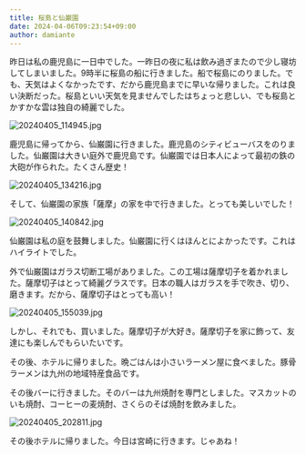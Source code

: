 ```yaml
---
title: 桜島と仙巌園
date: 2024-04-06T09:23:54+09:00
author: damiante
---
```

昨日は私の鹿児島に一日中でした。一昨日の夜に私は飲み過ぎまたので少し寝坊してしまいました。9時半に桜島の船に行きました。船で桜島にのりました。でも、天気はよくなかったです、だから鹿児島までに早いな帰りました。これは良い決断だった。桜島といい天気を見ませんでしたはちょっと悲しい、でも桜島とかすかな雲は独自の綺麗でした。

![20240405_114945.jpg](https://github.com/devhou-se/www-jp/assets/12438044/4d5937ba-0ba7-4fcb-acd9-ff88d5e350e4)

鹿児島に帰ってから、仙巌園に行きました。鹿児島のシティビューバスをのりました。仙巌園は大きい庭外で鹿児島です。仙巌園では日本人によって最初の鉄の大砲が作られた。たくさん歴史！

![20240405_134216.jpg](https://github.com/devhou-se/www-jp/assets/12438044/cdfa6ee7-a3e2-4430-a174-f550b059328d)

そして、仙巌園の家族「薩摩」の家を中で行きました。とっても美しいでした！

![20240405_140842.jpg](https://github.com/devhou-se/www-jp/assets/12438044/d2ee033e-5d9e-467f-808c-99ea81895cea)

仙巌園は私の庭を鼓舞しました。仙巌園に行くはほんとによかったです。これはハイライトでした。

外で仙巌園はガラス切断工場がありました。この工場は薩摩切子を着かれました。薩摩切子はとって綺麗グラスです。日本の職人はガラスを手で吹き、切り、磨きます。だから、薩摩切子はとっても高い！

![20240405_155039.jpg](https://github.com/devhou-se/www-jp/assets/12438044/2791db9e-7a7e-4a81-8189-d1eb631649ed)

しかし、それでも、買いました。薩摩切子が大好き。薩摩切子を家に飾って、友達にも楽しんでもらいたいです。

その後、ホテルに帰りました。晩ごはんは小さいラーメン屋に食べました。豚骨ラーメンは九州の地域特産食品です。

その後バーに行きました。そのバーは九州焼酎を専門としました。マスカットのいも焼酎、コーヒーの麦焼酎、さくらのそば焼酎を飲みました。

![20240405_202811.jpg](https://github.com/devhou-se/www-jp/assets/12438044/743887e0-cc5c-4f73-b4d9-6062bc711c19)

その後ホテルに帰りました。今日は宮崎に行きます。じゃあね！